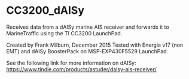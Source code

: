 # CC3200_dAISy
  Receives data from a dAISy marine AIS receiver and forwards it to MarineTraffic using the TI CC3200 LaunchPad.
  
  Created by Frank Milburn, December 2015
  Tested with Energia v17 (non EMT) and dAISy BoosterPack on MSP-EXP430F5529 LaunchPad
  
  See the following link for more information on dAISy: https://www.tindie.com/products/astuder/daisy-ais-receiver/
